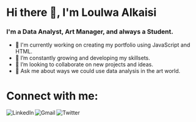 # Hi there 👋, I'm Loulwa Alkaisi

### I'm a Data Analyst, Art Manager, and always a Student.

- 🔭 I'm currently working on creating my portfolio using JavaScript and HTML.
- 🌱 I’m constantly growing and developing my skillsets.
- 👯 I’m looking to collaborate on new projects and ideas.
- 💬 Ask me about ways we could use data analysis in the art world.

# Connect with me:
[<img align="left" alt="LinkedIn" src="https://img.shields.io/badge/LinkedIn-0077B5?style=for-the-badge&logo=linkedin&logoColor=white" />][linkedin]
[<img align="left" alt="Gmail" src="https://img.shields.io/badge/Gmail-D14836?style=for-the-badge&logo=gmail&logoColor=white" />][Email]
[<img align="left" alt="Twitter" src="https://img.shields.io/badge/Twitter-1DA1F2?style=for-the-badge&logo=twitter&logoColor=white" />][Twitter]


[linkedin]: www.linkedin.com/in/loulwa-alkaisi-97b602110
[Email]: mailto:loulwaalkaissi@gmail.com
[Twitter]: https://twitter.com/LoulwaKaissi/
